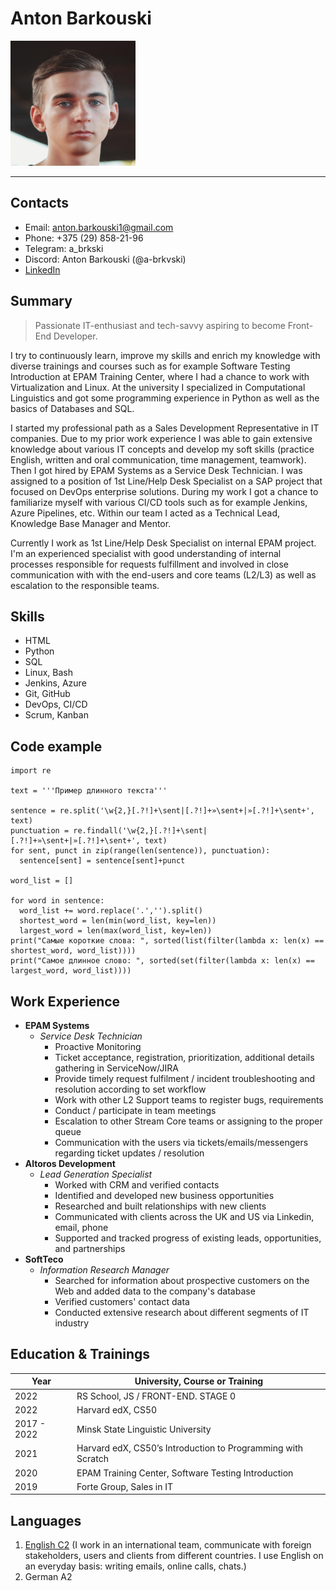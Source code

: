 # Anton Barkouski
![me](/photo/me.png)

---

## Contacts 
* Email: anton.barkouski1@gmail.com
* Phone: +375 (29) 858-21-96
* Telegram: a_brkski
* Discord: Anton Barkouski (@a-brkvski)
* [LinkedIn](https://www.linkedin.com/in/anton-barkouski/) 

## Summary
>Passionate IT-enthusiast and tech-savvy aspiring to become Front-End Developer.

I try to continuously learn, improve my skills and enrich my knowledge with diverse trainings and courses such as for example Software Testing Introduction at EPAM Training Center, where I had a chance to work with Virtualization and Linux. At the university I specialized in Computational Linguistics and got some programming experience in Python as well as the basics of Databases and SQL. 

I started my professional path as a Sales Development Representative in IT companies. Due to my prior work experience I was able to gain extensive knowledge about various IT concepts and develop my soft skills (practice English, written and oral communication, time management, teamwork). Then I got hired by EPAM Systems as a Service Desk Technician. I was assigned to a position of 1st Line/Help Desk Specialist on a SAP project that focused on DevOps enterprise solutions. During my work I got a chance to familiarize myself with various CI/CD tools such as for example Jenkins, Azure Pipelines, etc. Within our team I acted as a Technical Lead, Knowledge Base Manager and Mentor.

Currently I work as 1st Line/Help Desk Specialist on internal EPAM project. I'm an experienced specialist with good understanding of internal processes responsible for requests fulfillment and involved in close communication with with the end-users and core teams (L2/L3) as well as escalation to the responsible teams.

## Skills
* HTML
* Python
* SQL
* Linux, Bash 
* Jenkins, Azure 
* Git, GitHub
* DevOps, CI/CD
* Scrum, Kanban 

## Code example 
```
import re

text = '''Пример длинного текста'''

sentence = re.split('\w{2,}[.?!]+\sent|[.?!]+»\sent+|»[.?!]+\sent+', text)
punctuation = re.findall('\w{2,}[.?!]+\sent|[.?!]+»\sent+|»[.?!]+\sent+', text)
for sent, punct in zip(range(len(sentence)), punctuation):
  sentence[sent] = sentence[sent]+punct

word_list = []

for word in sentence:
  word_list += word.replace('.','').split()
  shortest_word = len(min(word_list, key=len))
  largest_word = len(max(word_list, key=len))
print("Самые короткие слова: ", sorted(list(filter(lambda x: len(x) == shortest_word, word_list))))
print("Самое длинное слово: ", sorted(set(filter(lambda x: len(x) == largest_word, word_list))))
```

## Work Experience 
* __EPAM Systems__
  + _Service Desk Technician_ 
    - Proactive Monitoring
    - Ticket acceptance, registration, prioritization, additional details gathering in ServiceNow/JIRA
    - Provide timely request fulfilment / incident troubleshooting and resolution according to set workflow
    - Work with other L2 Support teams to register bugs, requirements
    - Conduct / participate in team meetings 
    - Escalation to other Stream Core teams or assigning to the proper queue
    - Communication with the users via tickets/emails/messengers regarding ticket updates / resolution
* __Altoros Development__
  + _Lead Generation Specialist_ 
    - Worked with CRM and verified contacts 
    - Identified and developed new business opportunities
    - Researched and built relationships with new clients
    - Communicated with clients across the UK and US via Linkedin, email, phone 
    - Supported and tracked progress of existing leads, opportunities, and partnerships
* __SoftTeco__
  + _Information Research Manager_ 
    - Searched for information about prospective customers on the Web and added data to the company's database
    - Verified customers' contact data
    - Conducted extensive research about different segments of IT industry

## Education & Trainings 
Year       | University, Course or Training 
-----------| ------------------------------
2022       |   RS School, JS / FRONT-END. STAGE 0
2022       |   Harvard edX, CS50
2017 - 2022|   Minsk State Linguistic University
2021       |   Harvard edX, CS50’s Introduction to Programming with Scratch
2020       |   EPAM Training Center, Software Testing Introduction
2019       |   Forte Group, Sales in IT

## Languages 
1. [English C2](https://www.efset.org/cert/7b6fJM) (I work in an international team, communicate with foreign stakeholders, users and clients from different countries. I use English on an everyday basis: writing emails, online calls, chats.)
2. German A2